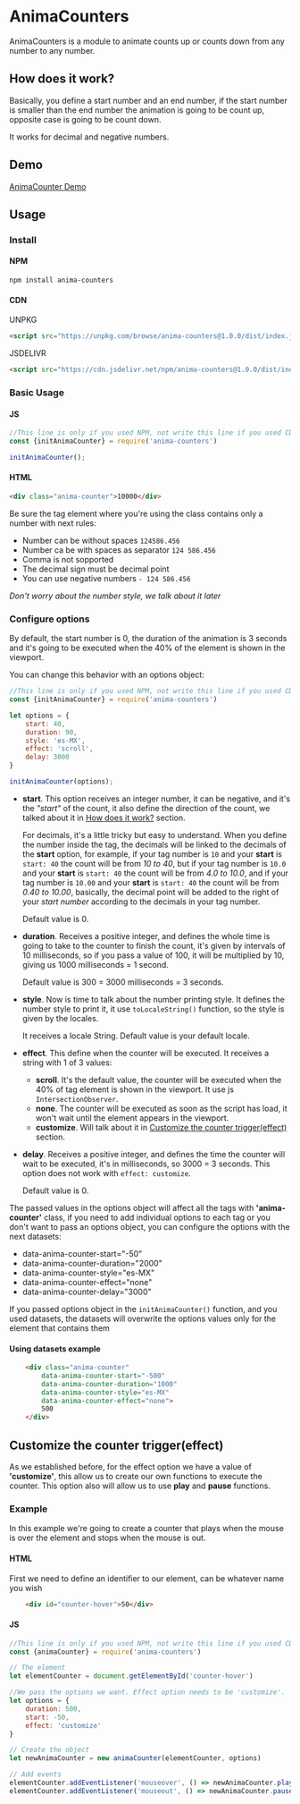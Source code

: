 # AnimaCounters

AnimaCounters is a module to animate counts up or counts down from any number to any number.

## How does it work?

Basically, you define a start number and an end number, if the start number is smaller than the end number the animation is going to be count up, opposite case is going to be count down.

It works for decimal and negative numbers.

## Demo
[AnimaCounter Demo](https://r-maciel.github.io/anima-counters/demo/)


## Usage

### Install

#### NPM

  ```
  npm install anima-counters
  ```
#### CDN

UNPKG
```html
<script src="https://unpkg.com/browse/anima-counters@1.0.0/dist/index.js"></script>
```

JSDELIVR
```html
<script src="https://cdn.jsdelivr.net/npm/anima-counters@1.0.0/dist/index.js"></script>
```


### Basic Usage

#### JS
```javascript
//This line is only if you used NPM, not write this line if you used CDN
const {initAnimaCounter} = require('anima-counters')

initAnimaCounter();
```
#### HTML
```html
<div class="anima-counter">10000</div>
```
Be sure the tag element where you're using the class contains only a number with next rules:

- Number can be without spaces `124586.456`
- Number ca be with spaces as separator `124 586.456`
- Comma is not sopported
- The decimal sign must be decimal point
- You can use negative numbers `- 124 586.456`

*Don't worry about the number style, we talk about it later*

### Configure options

By default, the start number is 0, the duration of the animation is 3 seconds and it's going to be executed when the 40% of the element is shown in the viewport.

You can change this behavior with an options object:

```javascript
//This line is only if you used NPM, not write this line if you used CDN
const {initAnimaCounter} = require('anima-counters')

let options = {
    start: 40,
    duration: 90,
    style: 'es-MX',
    effect: 'scroll',
    delay: 3000
}

initAnimaCounter(options);
```

- **start**.  This option receives an integer number, it can be negative, and it's the *"start"* of the count, it also define the direction of the count, we talked about it in [How does it work?](#how-does-it-work) section. 
  
  For decimals, it's a little tricky but easy to understand. When you define the number inside the tag, the decimals will be linked to the decimals of the **start** option, for example, if your tag number is `10` and your **start** is `start: 40` the count will be from *10 to 40*, but if your tag number is `10.0` and your **start** is `start: 40` the count will be from *4.0 to 10.0*, and if your tag number is `10.00` and your **start** is `start: 40` the count will be from *0.40 to 10.00*, basically, the decimal point will be added to the right of your *start number* according to the decimals in your tag number. 
  
  Default value is 0.

- **duration**. Receives a positive integer, and defines the whole time is going to take to the counter to finish the count, it's given by intervals of 10 milliseconds, so if you pass a value of 100, it will be multiplied by 10, giving us 1000 milliseconds = 1 second. 
  
  Default value is 300 = 3000 milliseconds = 3 seconds.

- **style**. Now is time to talk about the number printing style. It defines the number style to print it, it use `toLocaleString()` function, so the style is given by the locales. 
  
  It receives a locale String. Default value is your default locale.

- **effect**. This define when the counter will be executed. It receives a string with 1 of 3 values:
  - **scroll**. It's the default value, the counter will be executed when the 40% of tag element is shown in the viewport. It use js `IntersectionObserver`.
  - **none**. The counter will be executed as soon as the script has load, it won't wait until the element appears in the viewport.
  - **customize**. Will talk about it in [Customize the counter trigger(effect)](#customize-the-counter-triggereffect) section.

- **delay**. Receives a positive integer, and defines the time the counter will wait to be executed, it's in milliseconds, so 3000 = 3 seconds. This option does not work with `effect: customize`.
  
  Default value is 0.

The passed values in the options object will affect all the tags with **'anima-counter'** class, if you need to add individual options to each tag or you don't want to pass an options object, you can configure the options with the next datasets:

- data-anima-counter-start="-50"
- data-anima-counter-duration="2000"
- data-anima-counter-style="es-MX"
- data-anima-counter-effect="none"
- data-anima-counter-delay="3000"

If you passed options object in the `initAnimaCounter()` function, and you used datasets, the datasets will overwrite the options values only for the element that contains them

#### Using datasets example

```html
    <div class="anima-counter"
        data-anima-counter-start="-500"
        data-anima-counter-duration="1000"
        data-anima-counter-style="es-MX"
        data-anima-counter-effect="none">
        500
    </div>
```

## Customize the counter trigger(effect)
As we established before, for the effect option we have a value of **'customize'**, this allow us to create our own functions to execute the counter. 
This option also will allow us to use **play** and **pause** functions.

### Example
In this example we're going to create a counter that plays when the mouse is over the element and stops when the mouse is out.

#### HTML
First we need to define an identifier to our element, can be whatever name you wish
```html
    <div id="counter-hover">50</div>
```

#### JS
```javascript
//This line is only if you used NPM, not write this line if you used CDN
const {animaCounter} = require('anima-counters')

// The element
let elementCounter = document.getElementById('counter-hover')

//We pass the options we want. Effect option needs to be 'customize'.
let options = {
    duration: 500, 
    start: -50, 
    effect: 'customize'
}

// Create the object
let newAnimaCounter = new animaCounter(elementCounter, options)

// Add events
elementCounter.addEventListener('mouseover', () => newAnimaCounter.play())
elementCounter.addEventListener('mouseout', () => newAnimaCounter.pause())
```